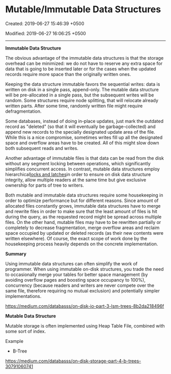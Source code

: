 # Mutable/Immutable Data Structures

Created: 2019-06-27 15:46:39 +0500

Modified: 2019-06-27 16:06:25 +0500

---

**Immutable Data Structure**

The obvious advantage of the immutable data structures is that the storage overhead can be minimized: we do not have to reserve any extra space for data that is going to be inserted later or for the cases when the updated records require more space than the originally written ones.



Keeping the data structure immutable favors the sequential writes: data is written on disk in a single pass, append-only. The mutable data structure will be pre-allocated in a single pass, but the subsequent writes will be random. Some structures require node splitting, that will relocate already written parts. After some time, randomly written file might require defragmentation.



Some databases, instead of doing in-place updates, just mark the outdated record as "deleted" (so that it will eventually be garbage-collected) and append new records to the specially designated update area of the file. While this is a nice compromise, sometimes writes fill up all the designated space and overflow areas have to be created. All of this might slow down both subsequent reads and writes.



Another advantage of immutable files is that data can be read from the disk without any segment locking between operations, which significantly simplifies concurrent access. In contrast, mutable data structures employ hierarchical[locks and latches](http://15721.courses.cs.cmu.edu/spring2017/papers/06-latching/a16-graefe.pdf)in order to ensure on disk data structure integrity, allow multiple readers at the same time but give exclusive ownership for parts of tree to writers.



Both mutable and immutable data structures require some housekeeping in order to optimize performance but for different reasons. Since amount of allocated files constantly grows, immutable data structures have to merge and rewrite files in order to make sure that the least amount of files is hit during the query, as the requested record might be spread across multiple files. On the other hand, mutable files may have to be rewritten partially or completely to decrease fragmentation, merge overflow areas and reclaim space occupied by updated or deleted records (as their new contents were written elsewhere). Of course, the exact scope of work done by the housekeeping process heavily depends on the concrete implementation.



**Summary**

Using immutable data structures can often simplify the work of programmer. When using immutable on-disk structures, you trade the need to occasionally merge your tables for better space management (by avoiding overflow pages and boosting space occupancy to 100%), concurrency (because readers and writers are never compete over the same file, therefore requiring no mutual exclusion) and potentially simpler implementations.



<https://medium.com/databasss/on-disk-io-part-3-lsm-trees-8b2da218496f>



**Mutable Data Structure**

Mutable storage is often implemented using Heap Table File, combined with some sort of index.



Example
-   B-Tree



<https://medium.com/databasss/on-disk-storage-part-4-b-trees-30791060741>
